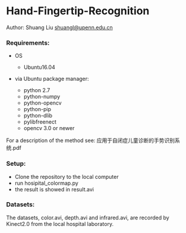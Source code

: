 # Hand-Fingertip-Recognition

Author: Shuang Liu shuangl@upenn.edu.cn

### Requirements:

* OS
  * Ubuntu16.04

* via Ubuntu package manager:
  * python 2.7
  * python-numpy
  * python-opencv
  * python-pip
  * python-dlib
  * pylibfreenect
  * opencv 3.0 or newer

For a description of the method see:
应用于自闭症儿童诊断的手势识别系统.pdf

### Setup:

* Clone the repository to the local computer
* run hosipital_colormap.py
* the result is showed in result.avi

### Datasets:

The datasets, color.avi, depth.avi and infrared.avi, are recorded by Kinect2.0 from the local hospital laboratory.